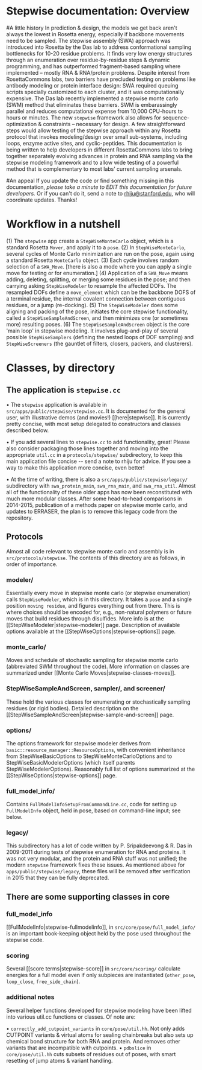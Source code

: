 # Stepwise documentation: Overview
#A little history
In prediction & design, the models we get back aren't always the lowest in Rosetta energy, especially if backbone movements need to be sampled. The stepwise assembly (SWA) approach was introduced into Rosetta by the Das lab to address conformational sampling bottlenecks for 10-20 residue problems. It finds very low energy structures through an enumeration over residue-by-residue steps & dynamic programming, and has outperformed fragment-based sampling where implemented – mostly RNA & RNA/protein problems. Despite interest from RosettaCommons labs, two barriers have precluded testing on problems like antibody modeling or protein interface design: SWA required queuing scripts specially customized to each cluster, and it was computationally expensive. The Das lab recently implemented a stepwise monte carlo (SWM) method that eliminates these barriers. SWM is embarassingly parallel and reduces computational expense from 10,000 CPU-hours to hours or minutes. The new `stepwise` framework also allows for sequence-optimization & constraints – necessary for design. A few straightforward steps would allow testing of the stepwise approach within any Rosetta protocol that invokes modeling/design over small sub-systems, including loops, enzyme active sites, and cyclic-peptides. This documentation is being written to help developers in different RosettaCommons labs to bring together separately evolving advances in protein and RNA sampling via the stepwise modeling framework and to allow wide testing of a powerful method that is complementary to most labs’ current sampling arsenals. 

#An appeal
If you update the code or find something missing in this documentation, *please take a minute to EDIT this documentation for future developers.* Or if you can't do it, send a note to rhiju@stanford.edu, who will coordinate updates. Thanks!

# Workflow in a nutshell
(1) The `stepwise` app create a `StepWiseMonteCarlo` object, which is a standard Rosetta `Mover`, and apply it to a `pose`. 
(2) In `StepWiseMonteCarlo`, several cycles of Monte Carlo minimization are run on the pose, again using a standard Rosetta `MonteCarlo` object. 
(3) Each cycle involves random selection of a `SWA_Move`. [there is also a mode where you can apply a single move for testing or for enumeration.]
(4) Application of a `SWA_Move` means adding, deleting, splitting, or merging some residues in the pose; and then carrying asking `StepWiseModeler` to resample the affected DOFs. The resampled DOFs define a `move_element` which can be the backbone DOFS of a terminal residue, the internal covalent connection between contiguous residues, or a jump (re-docking).
(5) The `StepWiseModeler` does some aligning and packing of the pose, initiates the core stepwise functionality, called a `StepWiseSampleAndScreen`, and then minimizes one (or sometimes more) resulting poses.
(6) The `StepWiseSampleAndScreen` object is the core 'main loop' in stepwise modeling. It involves plug-and-play of several possible `StepWiseSamplers` (defining the nested loops of DOF sampling) and `StepWiseScreeners` (the gauntlet of filters, closers, packers, and clusterers).

# Classes, by directory
## The application is `stepwise.cc`
• The `stepwise` application is available in `src/apps/public/stepwise/stepwise.cc`. It is documented for the general user, with illustrative demos (and movies!) [[here|stepwise]]. It is currently pretty concise, with most setup delegated to constructors and classes described below. 

• If you add several lines to `stepwise.cc` to add functionality, great! Please also consider packaging those lines together and moving into the appropriate `util.cc` in a `protocols/stepwise/` subdirectory, to keep this main application file concise -- send a note to rhiju for advice. If you see a way to make this application more concise, even better!

• At the time of writing, there is also a `src/apps/public/stepwise/legacy/` subdirectory with `swa_protein_main`, `swa_rna_main`, and `swa_rna_util`. Almost all of the functionality of these older apps has now been reconstituted with much more modular classes. After some head-to-head comparisons in 2014-2015, publication of a methods paper on stepwise monte carlo, and updates to ERRASER, the plan is to remove this legacy code from the repository.
 
## Protocols
Almost all code relevant to stepwise monte carlo and assembly is in `src/protocols/stepwise`.
The contents of this directory are as follows, in order of importance.

### modeler/
Essentially every move in stepwise monte carlo (or stepwise enumeration) calls `StepWiseModeler`, which is in this directory. It takes a `pose` and a single position `moving residue`, and figures everything out from there. This is where choices should be encoded for, e.g., non-natural polymers or future moves that build residues through disulfides. More info is at the [[StepWiseModeler|stepwise-modeler]] page. Description of available options available at the [[StepWiseOptions|stepwise-options]] page.

### monte_carlo/
Moves and schedule of stochastic sampling for stepwise monte carlo (abbreviated SWM throughout the code). More information on classes are summarized under [[Monte Carlo Moves|stepwise-classes-moves]].

### StepWiseSampleAndScreen, sampler/, and screener/
These hold the various classes for enumerating or stochastically sampling residues (or rigid bodies). Detailed description on the [[StepWiseSampleAndScreen|stepwise-sample-and-screen]] page.

### options/
The options framework for stepwise modeler derives from `basic::resource_manager::ResourceOptions`, with convenient inheritance from StepWiseBasicOptions to StepWiseMonteCarloOptions and to StepWiseBasicModelerOptions (which itself parents StepWiseModelerOptions). Reasonably full list of options summarized at the [[StepWiseOptions|stepwise-options]] page.

### full_model_info/
Contains `FullModelInfoSetupFromCommandLine.cc`, code for setting up `FullModelInfo` object, held in pose, based on command-line input; see below.

### legacy/
This subdirectory has a lot of code written by P. Sripakdeevong & R. Das in 2009-2011 during tests of stepwise enumeration for RNA and proteins. It was not very modular, and the protein and RNA stuff was not unified; the modern `stepwise` framework fixes these issues. As mentioned above for `apps/public/stepwise/legacy`, these files will be removed after verification in 2015 that they can be fully deprecated.

## There are some supporting classes in core
### full_model_info
[[FullModelInfo|stepwise-fullmodelinfo]], in `src/core/pose/full_model_info/` is an important book-keeping object held by the pose used throughout the stepwise code. 

### scoring
Several [[score terms|stepwise-score]] in `src/core/scoring/` calculate energies for a full model even if only subpieces are instantiated (`other_pose`, `loop_close`, `free_side_chain`).

### additional notes 
Several helper functions developed for stepwise modeling have been lifted into various util.cc functions or classes. Of note are:

• `correctly_add_cutpoint_variants` in `core/pose/util.hh`. Not only adds CUTPOINT variants & virtual atoms for sealing chainbreaks but also sets up chemical bond structure for both RNA and protein. And removes other variants that are incompatible with cutpoints.
• `pdbslice` in `core/pose/util.hh` cuts subsets of residues out of poses, with smart resetting of jump atoms & variant handling.
